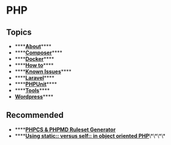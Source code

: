 # PHP

## Topics

* \*\*\*\*[**About**](about.md)\*\*\*\*
* \*\*\*\*[**Composer**](composer.md)\*\*\*\*
* \*\*\*\*[**Docker**](docker.md)\*\*\*\*
* \*\*\*\*[**How to**](how-to.md)\*\*\*\*
* \*\*\*\*[**Known Issues**](known-issues.md)\*\*\*\*
* \*\*\*\*[**Laravel**](laravel/)\*\*\*\*
* \*\*\*\*[**PHPUnit**](tools/phpunit.md)\*\*\*\*
* \*\*\*\*[**Tools**](tools/)\*\*\*\*
* [**Wordpress**](wordpress/)\*\*\*\*

## Recommended

* \*\*\*\*[**PHPCS & PHPMD Ruleset Generator**](http://edorian.github.io/php-coding-standard-generator/#phpcs) 
* \*\*\*\*[**Using static:: versus self:: in object oriented PHP**](https://www.leaseweb.com/labs/2014/04/static-versus-self-php/#:~:text=Conclusion,like%20%E2%80%9Cget_called_class%E2%80%9D%20does%29.)\*\*\*\*

## 


